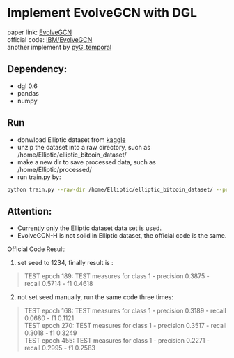 # Implement EvolveGCN with DGL
paper link: [EvolveGCN](https://arxiv.org/abs/1902.10191)  
official code: [IBM/EvolveGCN](https://github.com/IBM/EvolveGCN)  
another implement by [pyG_temporal](https://github.com/benedekrozemberczki/pytorch_geometric_temporal/blob/master/torch_geometric_temporal/nn/recurrent/evolvegcno.py)  

## Dependency:
* dgl 0.6
* pandas
* numpy

## Run
* donwload Elliptic dataset from [kaggle](https://kaggle.com/ellipticco/elliptic-data-set)
* unzip the dataset into a raw directory, such as /home/Elliptic/elliptic_bitcoin_dataset/
* make a new dir to save processed data, such as /home/Elliptic/processed/  
* run train.py by:
```bash
python train.py --raw-dir /home/Elliptic/elliptic_bitcoin_dataset/ --processed-dir /home/Elliptic/processed/
```

## Attention:  
* Currently only the Elliptic dataset data set is used.
* EvolveGCN-H is not solid in Elliptic dataset, the official code is the same.   

Official Code Result:  
1. set seed to 1234, finally result is :
> TEST epoch 189: TEST measures for class 1 - precision 0.3875 - recall 0.5714 - f1 0.4618  
2. not set seed manually, run the same code three times:
> TEST epoch 168: TEST measures for class 1 - precision 0.3189 - recall 0.0680 - f1 0.1121  
> TEST epoch 270: TEST measures for class 1 - precision 0.3517 - recall 0.3018 - f1 0.3249  
> TEST epoch 455: TEST measures for class 1 - precision 0.2271 - recall 0.2995 - f1 0.2583  
